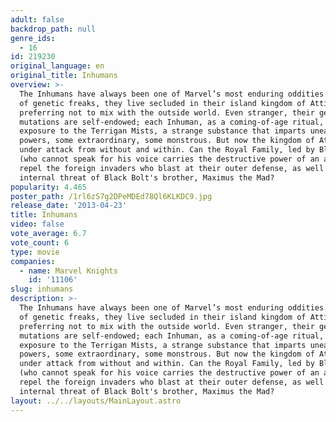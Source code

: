 ```yaml
---
adult: false
backdrop_path: null
genre_ids:
  - 16
id: 219230
original_language: en
original_title: Inhumans
overview: >-
  The Inhumans have always been one of Marvel’s most enduring oddities. A race
  of genetic freaks, they live secluded in their island kingdom of Attilan,
  preferring not to mix with the outside world. Even stranger, their genetic
  mutations are self-endowed; each Inhuman, as a coming-of-age ritual, endures
  exposure to the Terrigan Mists, a strange substance that imparts unearthly
  powers, some extraordinary, some monstrous. But now the kingdom of Attilan is
  under attack from without and within. Can the Royal Family, led by Black Bolt
  (who cannot speak for his voice carries the destructive power of an atom bomb)
  repel the foreign invaders who blast at their outer defense, as well as the
  internal threat of Black Bolt's brother, Maximus the Mad?
popularity: 4.465
poster_path: /1rl6zS7g2DPeMDEd78Ql6KLKDC9.jpg
release_date: '2013-04-23'
title: Inhumans
video: false
vote_average: 6.7
vote_count: 6
type: movie
companies:
  - name: Marvel Knights
    id: '11106'
slug: inhumans
description: >-
  The Inhumans have always been one of Marvel’s most enduring oddities. A race
  of genetic freaks, they live secluded in their island kingdom of Attilan,
  preferring not to mix with the outside world. Even stranger, their genetic
  mutations are self-endowed; each Inhuman, as a coming-of-age ritual, endures
  exposure to the Terrigan Mists, a strange substance that imparts unearthly
  powers, some extraordinary, some monstrous. But now the kingdom of Attilan is
  under attack from without and within. Can the Royal Family, led by Black Bolt
  (who cannot speak for his voice carries the destructive power of an atom bomb)
  repel the foreign invaders who blast at their outer defense, as well as the
  internal threat of Black Bolt's brother, Maximus the Mad?
layout: ../../layouts/MainLayout.astro
---
```


